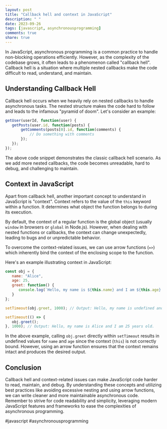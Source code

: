 ```yaml
---
layout: post
title: "Callback hell and context in JavaScript"
description: " "
date: 2023-09-26
tags: [javascript, asynchronousprogramming]
comments: true
share: true
---
```


In JavaScript, asynchronous programming is a common practice to handle non-blocking operations efficiently. However, as the complexity of the codebase grows, it often leads to a phenomenon called "callback hell". Callback hell is a situation where multiple nested callbacks make the code difficult to read, understand, and maintain.

## Understanding Callback Hell

Callback hell occurs when we heavily rely on nested callbacks to handle asynchronous tasks. The nested structure makes the code hard to follow and leads to the infamous "pyramid of doom". Let's consider an example:

```javascript
getUser(userId, function(user) {
   getPosts(user.id, function(posts) {
       getComments(posts[0].id, function(comments) {
           // Do something with comments
       });
   });
});
```

The above code snippet demonstrates the classic callback hell scenario. As we add more nested callbacks, the code becomes unreadable, hard to debug, and challenging to maintain.

## Context in JavaScript

Apart from callback hell, another important concept to understand in JavaScript is "context". Context refers to the value of the `this` keyword within a function. It determines what object the function belongs to during its execution.

By default, the context of a regular function is the global object (usually `window` in browsers or `global` in Node.js). However, when dealing with nested functions or callbacks, the context can change unexpectedly, leading to bugs and or unpredictable behavior.

To overcome the context-related issues, we can use arrow functions (`=>`) which inherently bind the context of the enclosing scope to the function.

Here's an example illustrating context in JavaScript:

```javascript
const obj = {
   name: "Alice",
   age: 25,
   greet: function() {
      console.log(`Hello, my name is ${this.name} and I am ${this.age} years old.`);
   }
};

setTimeout(obj.greet, 1000); // Output: Hello, my name is undefined and I am undefined years old.

setTimeout(() => {
   obj.greet();
}, 1000); // Output: Hello, my name is Alice and I am 25 years old.
```

In the above example, calling `obj.greet` directly within `setTimeout` results in undefined values for `name` and `age` since the context (`this`) is not correctly bound. However, using an arrow function ensures that the context remains intact and produces the desired output.

## Conclusion

Callback hell and context-related issues can make JavaScript code harder to read, maintain, and debug. By understanding these concepts and utilizing best practices like avoiding excessive nesting and using arrow functions, we can write cleaner and more maintainable asynchronous code. Remember to strive for code readability and simplicity, leveraging modern JavaScript features and frameworks to ease the complexities of asynchronous programming.

#javascript #asynchronousprogramming